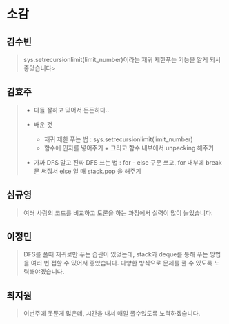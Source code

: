 # 소감

## 김수빈

> sys.setrecursionlimit(limit_number)이라는 재귀 제한푸는 기능을 알게 되서 좋았습니다>

## 김효주

> - 다들 잘하고 있어서 든든하다..
> 
> - 배운 것
>   
>   - 재귀 제한 푸는 법 : sys.setrecursionlimit(limit_number)
>   - 함수에 인자를 넣어주기 + 그리고 함수 내부에서 unpacking 해주기
> 
> - 가짜 DFS 말고 진짜 DFS 쓰는 법 : for - else 구문 쓰고, for 내부에 break 문 써줘서 else 일 때 stack.pop 을 해주기

## 심규영

> 여러 사람의 코드를 비교하고 토론을 하는 과정에서 실력이 많이 늘었습니다.

## 이정민

> DFS를 풀때 재귀로만 푸는 습관이 있었는데, stack과 deque를 통해 푸는 방법을 여러 번 접할 수 있어서 좋았습니다.
> 다양한 방식으로 문제를 풀 수 있도록 노력해야겠습니다.

## 최지원

> 이번주에 못푼게 많은데, 시간을 내서 매일 풀수있도록 노력하겠습니다.
